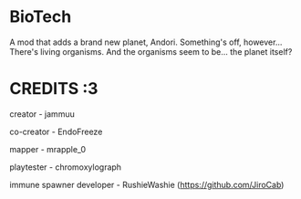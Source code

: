 # BioTech
A mod that adds a brand new planet, Andori. Something's off, however... There's living organisms. And the organisms seem to be... the planet itself?

# CREDITS :3
creator - jammuu

co-creator - EndoFreeze

mapper - mrapple_0

playtester - chromoxylograph

immune spawner developer - RushieWashie (https://github.com/JiroCab)